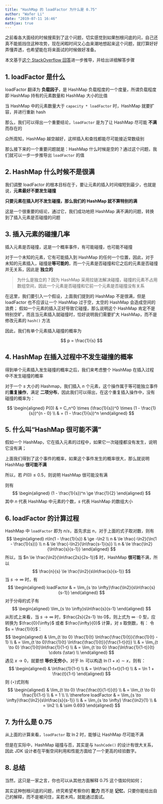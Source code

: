 ```yaml
---
title: "HashMap 的 loadFactor 为什么是 0.75"
author: "Wafer Li"
date: "2019-07-11 16:46"
mathjax: true
---
```


之前看各大面经的时候搜索到了这个问题，切实感觉到如果刨根问底的问，自己还真不能抵挡住这种攻势，现在闲暇时间又心血来潮地想起来这个问题，就打算好好弄懂弄透，也希望能在将来面试的时候做好准备。

本文基于[这个 StackOverflow 回答](https://stackoverflow.com/a/31401836)进一步推导，并给出详细解答步骤

<!-- more -->

## 1. loadFactor 是什么

loadFactor 翻译为 **负载因子**，是 HashMap 负载程度的一个度量，所谓负载程度即 HashMap 持有的元素数量和 HashMap 大小的比值

当 HashMap 中的元素数量大于 `capacity * loadFactor` 时，HashMap 就要扩容，并进行重新 hash

那么，我们可以得出一个重要结论，`loadFactor` 是为了让 HashMap 尽可能 **不满** 而存在的

众所周知，HashMap 越空越好，这样插入和查找都能尽可能接近常数级别

那么接下来的一个重要问题就是：HashMap 什么时候是空的？通过这个问题，我们就可以一步一步推导出 `loadFactor` 的值

## 2. HashMap 什么时候不是很满

我们调整 loadFactor 的根本目标在于，要让元素的插入时间缩短到最少，也就是说，**元素最好不要发生碰撞**

**只要元素在插入时不发生碰撞，那么我们的 HashMap 就不算特别的满**

这是一个很重要的结论，通过它，我们成功地把 HashMap 满不满的问题，转换到了插入元素是否碰撞的问题

## 3. 插入元素的碰撞几率

插入元素是否碰撞，这是一个概率事件，有可能碰撞，也可能不碰撞


对于一个未知的元素，它有可能插入到 HashMap 的任何一个位置，因此，对于未知的元素插入，碰撞是**等可能的**，而一个元素是否碰撞和它之后的元素是否碰撞并无关系，因此是 **独立的**

> 为什么是独立的？因为 HashMap 采用拉链法解决碰撞，碰撞的元素不占用数组空间，因此一个元素是否碰撞和它前一个元素是否碰撞没有关系

在这里，我们要引入一个假设，上面我们提到的 HashMap 不是很满，但是 loadFactor 也不应该让一个 HashMap 过于空，太空的 HashMap 会造成空间的浪费；
假如一个元素的插入正好导致它碰撞，那么说明这个 HashMap 肯定不是特别空旷，而且当元素插入就碰撞时，恰好说明我们需要扩大 HashMap，而不是修改元素的 `hash()` 方法

因此，我们有单个元素插入碰撞的概率为

$$
p = \frac{1}{s}
$$

## 4. HashMap 在插入过程中不发生碰撞的概率

得到单个元素插入发生碰撞的概率之后，我们来考虑整个 HashMap 在插入过程中不发生碰撞的概率

对于一个 $s$ 大小的 Hashmap，我们插入 $n$ 个元素，这个操作属于等可能独立事件的**重复操作**，满足 **二项分布**，因此我们可以得出，在这个重复插入操作中，没有碰撞的概率为：

$$
\begin{aligned}
P(0)  & = C_n^0 \times (\frac{1}{s})^0 \times (1 - \frac{1}{s})^{n - 0} \\
 & = (1 - \frac{1}{s})^n
\end{aligned}
$$

## 5. 什么叫“HashMap 很可能不满”

假如一个 HashMap，它在插入元素的过程中，如果它一次碰撞都没有发生，说明它没有满；

上面我们得到了这个事件的概率，如果这个事件发生的概率很大，那么就说明 HashMap **很可能不满**

所以，若 $P(0) \le 0.5$，则说明 HashMap 很可能没有满

则有
$$
\begin{aligned}
(1 - \frac{1}{s})^n \ge \frac{1}{2}
\end{aligned}
$$
其中 $n$ 代表 HashMap 中元素的个数，$s$ 代表 HashMap 的数组大小

## 6. loadFactor 的计算过程

HashMap 中 `loadFactor` 即为 $n/s$，首先求出 $n$，对于上面的式子取对数，则有
$$
\begin{aligned}
n\ln(1 - \frac{1}{s}) & \ge -\ln2 \\
n & \le \frac{-\ln2}{\ln(1 - \frac{1}{s})} \\
n & \le \frac{-\ln2}{\ln\frac{s-1}{s}} \\
n & \le \frac{\ln2}{\ln\frac{s}{s-1}}
\end{aligned}
$$
所以，当 $n \le \frac{\ln2}{\ln\frac{2s}{2s-1}}$ 时，HashMap **很可能**不满，所以
$$
\frac{n}{s} \le \frac{\ln2}{s\ln\frac{s}{s-1}}
$$
当 $s \to \infty$ 时，有
$$
\begin{aligned}
loadFactor & = \lim_{s \to \infty}\frac{\ln2}{s\ln\frac{s}{s-1}}
\end{aligned}
$$
对于分母的式子有
$$
\begin{aligned}
\lim_{s \to \infty}s\ln\frac{s}{s-1}
\end{aligned}
$$
从形式上来看，当 $s \to \infty$ 时，$\frac{2s}{2s-1} \to 0$，则上式为 $\infty \cdot 0$ 型，应转换为 $\frac{0}{\infty}$ 或者 $\frac{\infty}{0}$ 计算，对 $s$ 取倒数，有：
令 $s = \frac{1}{t}$：
$$
\begin{aligned}
& \lim_{t \to 0} \frac{1}{t} \ln\frac{\frac{1}{t}}{\frac{1}{t} - 1} \\
& = \lim_{t \to 0}\frac{1}{t} \ln\frac{\frac{1}{t}}{\frac{1-t}{t}} \\
& = \lim_{t \to 0} \frac{1}{t}\ln\frac{1}{1-t} \\
& = \lim_{t \to 0} \frac{\ln\frac{1}{1-t}}{t} \cdots (\star) \\
\end{aligned}
$$
遇见 $x \to 0$，就要想 **等价无穷小**，对于 $\ln$ 可以构造 $\ln(1 + x) \sim x$，则有：
$$
\begin{aligned}
& \ln\frac{1}{1-t} \\
& = \ln\frac{1-t+t}{1-t} \\
& = \ln 1 + \frac{t}{1-t}
\end{aligned}
$$
则 $(\star)$式则有
$$
\begin{aligned}
& \lim_{t \to 0} \frac{\frac{t}{1-t}}{t} \\
& = \lim_{t \to 0} \frac{1}{1-t} \\
& = 1 \\
\\
\therefore loadFactor & = \lim_{s \to \infty}\frac{\ln2}{s\ln\frac{s}{s-1}} \\
& = \lim_{s \to \infty} \frac{\ln2}{1} \\
& = \ln2 \\
& \sim 0.693
\end{aligned}
$$

## 7. 为什么是 0.75

从上面的计算来看，`loadFactor` 取 $\ln2$ 时，能够让 HashMap 尽可能不满

但是在实际中，HashMap 碰撞与否，其实是与 `hashCode()` 的设计有很大关系，因此 JDK 设计者在平衡空间利用和性能方面给了一个更高的经验数字。

## 8. 总结

当然，这只是一家之言，你也可以从其他方面解释 0.75 这个值如何如何；

其实这种刨根问底的问题，终究希望考察你的 **能力** 而不是 **记忆**，只要你能给出自己的解释，而不是被问住，呆若木鸡，就能通过面试。
